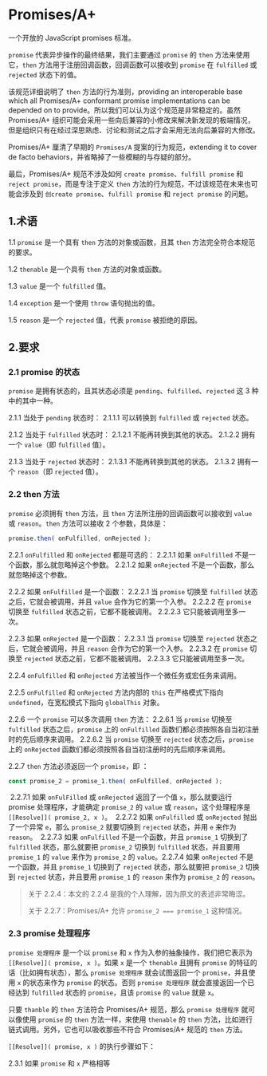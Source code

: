 # Promises/A+

一个开放的 JavaScript promises 标准。

`promise` 代表异步操作的最终结果，我们主要通过 `promise` 的 `then` 方法来使用它，`then` 方法用于注册回调函数，回调函数可以接收到 `promise` 在 `fulfilled` 或 `rejected` 状态下的值。

该规范详细说明了 `then` 方法的行为准则，providing an interoperable base which all Promises/A+ conformant promise implementations can be depended on to provide。所以我们可以认为这个规范是非常稳定的。虽然 Promises/A+ 组织可能会采用一些向后兼容的小修改来解决新发现的极端情况，但是组织只有在经过深思熟虑、讨论和测试之后才会采用无法向后兼容的大修改。

Promises/A+ 厘清了早期的 `Promises/A` 提案的行为规范，extending it to cover de facto behaviors，并省略掉了一些模糊的与存疑的部分。

最后，Promises/A+ 规范不涉及如何 `create promise`、`fulfill promise` 和 `reject promise`，而是专注于定义 `then` 方法的行为规范，不过该规范在未来也可能会涉及到 `创create promise`、`fulfill promise` 和 `reject promise` 的问题。

## 1.术语

1.1 `promise` 是一个具有 `then` 方法的对象或函数，且其 `then` 方法完全符合本规范的要求。

1.2 `thenable` 是一个具有 `then` 方法的对象或函数。

1.3 `value` 是一个 `fulfilled` 值。

1.4 `exception` 是一个使用 `throw` 语句抛出的值。

1.5 `reason` 是一个 `rejected` 值，代表 `promise` 被拒绝的原因。

## 2.要求

### 2.1 promise 的状态

`promise` 是拥有状态的，且其状态必须是 `pending`、`fulfilled`、`rejected` 这 3 种中的其中一种。

2.1.1 当处于 `pending` 状态时：
	2.1.1.1 可以转换到 `fulfilled` 或 `rejected` 状态。

2.1.2 当处于 `fulfilled` 状态时：
	2.1.2.1 不能再转换到其他的状态。
	2.1.2.2 拥有一个 `value`（即 `fulfilled` 值）。

2.1.3 当处于 `rejected` 状态时：
	2.1.3.1 不能再转换到其他的状态。
	2.1.3.2 拥有一个 `reason`（即 `rejected` 值）。

### 2.2 then 方法

`promise` 必须拥有 `then` 方法，且 `then` 方法所注册的回调函数可以接收到 `value` 或 `reason`。`then` 方法可以接收 2 个参数，具体是：

```js
promise.then( onFulfilled, onRejected );
```

2.2.1 `onFulfilled` 和 `onRejected` 都是可选的：
	2.2.1.1 如果 `onFulfilled` 不是一个函数，那么就忽略掉这个参数。
	2.2.1.2 如果 `onRejected` 不是一个函数，那么就忽略掉这个参数。

2.2.2 如果 `onFulfilled` 是一个函数：
	2.2.2.1 当 `promise` 切换至 `fulfilled` 状态之后，它就会被调用，并且 `value` 会作为它的第一个入参。
	2.2.2.2 在 `promise` 切换至 `fulfilled` 状态之前，它都不能被调用。
	2.2.2.3 它只能被调用至多一次。

2.2.3 如果 `onRejected` 是一个函数：
	2.2.3.1 当 `promise` 切换至 `rejected` 状态之后，它就会被调用，并且 `reason` 会作为它的第一个入参。
	2.2.3.2 在 `promise` 切换至 `rejected` 状态之前，它都不能被调用。
	2.2.3.3 它只能被调用至多一次。

2.2.4 `onFulfilled` 和 `onRejected` 方法被当作一个微任务或宏任务来调用。

2.2.5 `onFulfilled` 和 `onRejected` 方法内部的 `this` 在严格模式下指向 `undefined`，在宽松模式下指向 `globalThis` 对象。

2.2.6 一个 `promise` 可以多次调用 `then` 方法：
	2.2.6.1 当 `promise` 切换至 `fulfilled` 状态之后，`promise` 上的 `onFulfilled` 函数们都必须按照各自当初注册时的先后顺序来调用。
	2.2.6.2 当 `promise` 切换至 `rejected` 状态之后，`promise` 上的 `onRejected` 函数们都必须按照各自当初注册时的先后顺序来调用。

2.2.7 `then` 方法必须返回一个 `promise`，即 ：

```js
const promise_2 = promise_1.then( onFulfilled, onRejected );
```

​	2.2.7.1 如果 `onFulFilled` 或 `onRejected` 返回了一个值 `x`，那么就要运行 promise 处理程序，才能确定 `promise_2` 的 `value` 或 `reason`，这个处理程序是 `[[Resolve]]( promise_2, x )`。
​	2.2.7.2 如果 `onFulfilled` 或 `onRejected` 抛出了一个异常 `e`，那么 `promise_2` 就要切换到 `rejected` 状态，并用 `e` 来作为 `reason`。
​	2.2.7.3 如果 `onFulfilled` 不是一个函数，并且 `promise_1` 切换到了 `fulfilled` 状态，那么就要把 `promise_2` 切换到 `fulfilled` 状态，并且要用 `promise_1` 的 `value` 来作为 `promise_2` 的 `value`。
​	2.2.7.4 如果 `onRejected` 不是一个函数，并且 `promise_1` 切换到了 `rejected` 状态，那么就要把 `promise_2` 切换到 `rejected` 状态，并且要用 `promise_1` 的 `reason` 来作为 `promise_2` 的 `reason`。

> 关于 2.2.4：本文的 2.2.4 是我的个人理解，因为原文的表述非常晦涩。
>
> 关于 2.2.7：Promises/A+ 允许 `promise_2 === promise_1` 这种情况。

### 2.3 promise 处理程序

`promise 处理程序` 是一个以 `promise` 和 `x` 作为入参的抽象操作，我们把它表示为 `[[Resolve]]( promise, x )`。如果 `x` 是一个 `thenable` 且拥有 `promise` 的特征的话（比如拥有状态），那么 `promise 处理程序` 就会试图返回一个 `promise`，并且使用 `x` 的状态来作为 `promise` 的状态。否则 `promise 处理程序` 就会直接返回一个已经达到 `fulfilled` 状态的 `promise`，且该 `promise` 的 `value` 就是 `x`。

只要 `thanble` 的 `then` 方法符合 Promises/A+ 规范，那么 `promise 处理程序` 就可以像使用 `promise` 的 `then` 方法一样，来使用 `thenable` 的 `then` 方法，比如进行链式调用。另外，它也可以吸收那些不符合 Promises/A+ 规范的 `then` 方法。

`[[Resolve]]( promise, x )` 的执行步骤如下：

2.3.1 如果 `promise` 和 `x` 严格相等